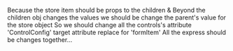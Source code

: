 Because the store item should be props to the children
& Beyond the children obj changes the values 
we should be change the parent's value for the store object
So we should change all the controls's attribute 'ControlConfig' 
target attribute replace for 'formItem'
All the express should be changes together...
